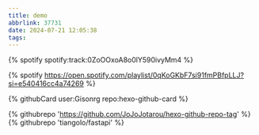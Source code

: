 ```yaml
---
title: demo
abbrlink: 37731
date: 2024-07-21 12:05:38
tags:
---
```


{% spotify spotify:track:0ZoOOxoA8o0lY590ivyMm4 %}

{% spotify https://open.spotify.com/playlist/0qKoGKbF7si91fmPBfpLLJ?si=e540416cc4a74269 %}

{% githubCard user:Gisonrg repo:hexo-github-card %}

{% githubrepo 'https://github.com/JoJoJotarou/hexo-github-repo-tag' %}
{% githubrepo 'tiangolo/fastapi' %}
